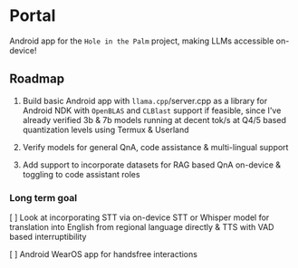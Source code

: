 # Portal
Android app for the ```Hole in the Palm``` project, making LLMs accessible on-device!

## Roadmap

1. Build basic Android app with ```llama.cpp```/server.cpp as a library for Android NDK with ```OpenBLAS``` and ```CLBlast``` support if feasible, since I've already verified 3b & 7b models running at decent tok/s at Q4/5 based quantization levels using Termux & Userland

2. Verify models for general QnA, code assistance & multi-lingual support

3. Add support to incorporate datasets for RAG based QnA on-device & toggling to code assistant roles

### Long term goal
[ ] Look at incorporating STT via on-device STT or Whisper model for translation into English from regional language directly & TTS with VAD based interruptibility

[ ] Android WearOS app for handsfree interactions
